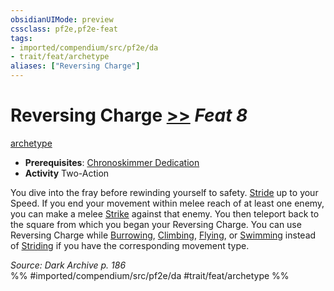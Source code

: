 ```yaml
---
obsidianUIMode: preview
cssclass: pf2e,pf2e-feat
tags:
- imported/compendium/src/pf2e/da
- trait/feat/archetype
aliases: ["Reversing Charge"]
---
```

# Reversing Charge  [>>](chapter-9-playing-the-game.md#Actions "Two-Action") *Feat 8*  
[archetype](archetype.md)  

- **Prerequisites**: [Chronoskimmer Dedication](chronoskimmer-dedication-da.md)
- **Activity** Two-Action

You dive into the fray before rewinding yourself to safety. [Stride](stride.md) up to your Speed. If you end your movement within melee reach of at least one enemy, you can make a melee [Strike](strike.md) against that enemy. You then teleport back to the square from which you began your Reversing Charge. You can use Reversing Charge while [Burrowing](burrow.md), [Climbing](climb.md), [Flying](rules/actions/fly.md), or [Swimming](swim.md) instead of [Striding](stride.md) if you have the corresponding movement type.

*Source: Dark Archive p. 186*  
%% #imported/compendium/src/pf2e/da #trait/feat/archetype %%